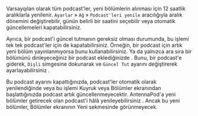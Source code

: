 Varsayqılan olarak tüm podcast'ler, yeni bölümlerin alınması için 12 saatlik aralıklarla yenilenir. ` Ayarlar ` » ` Ağ ` » ` Podcast'leri yenile ` aracılığıyla aralık dönemini değiştirebilir, günün belirli bir saatini seçebilir veya otomatik güncellemeleri kapatabilirsiniz.

Ayrıca, bir podcast'i güncel tutmanın gereksiz olması durumunda, bu işlemi tek tek podcast'ler için de kapatabilirsiniz. Örneğin, bir podcast için artık yeni bölüm yayınlanmıyorsa bunu kullanabilirsiniz. Ya da yalnızca ara sıra bir bölümünü dinleyeceğiniz bir podcast eklediğinizde . Bunu, bir podcast'e giderek, ` Dişli ` simgesine dokunarak ve ` Güncel Tut ` ayarını değiştirerek ayarlayabilirsiniz .

Bu podcast ayarını kapattığınızda, podcast'ler otomatik olarak yenilendiğinde veya bu işlemi Kuyruk veya Bölümler ekranından başlattığınızda podcast artık güncellenmeyecektir. AntennaPod'a yeni bölümler getirecek olan podcast'i hâlâ yenileyebilirsiniz . Ancak bu yeni bölümler, Bölümler ekranının Yeni sekmesinde görünmeyecek.
